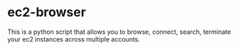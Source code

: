 ec2-browser
===========

This is a python script that allows you to browse, connect, search, terminate your ec2 instances across multiple accounts.
